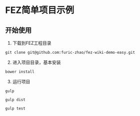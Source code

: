 # FEZ简单项目示例

## 开始使用

1. 下载到FEZ工程目录

```
git clone git@github.com:furic-zhao/fez-wiki-demo-easy.git
```

2. 进入项目目录，基本安装

```
bower install
```

3. 运行项目

```
gulp

gulp dist

gulp test
```
